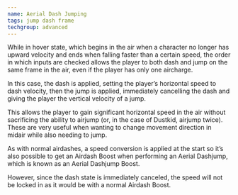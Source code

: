 ```yaml
---
name: Aerial Dash Jumping
tags: jump dash frame
techgroup: advanced
---
```


While in hover state, which begins in the air when a character no longer has upward velocity and ends when falling faster than a certain speed, the order in which inputs are checked allows the player to both dash and jump on the same frame in the air, even if the player has only one aircharge.

In this case, the dash is applied, setting the player’s horizontal speed to dash velocity, then the jump is applied, immediately cancelling the dash and giving the player the vertical velocity of a jump.

This allows the player to gain significant horizontal speed in the air without sacrificing the ability to airjump (or, in the case of Dustkid, airjump twice). These are very useful when wanting to change movement direction in midair while also needing to jump.

As with normal airdashes, a speed conversion is applied at the start so it’s also possible to get an Airdash Boost when performing an Aerial Dashjump, which is known as an Aerial Dashjump Boost.

However, since the dash state is immediately canceled, the speed will not be locked in as it would be with a normal Airdash Boost.
